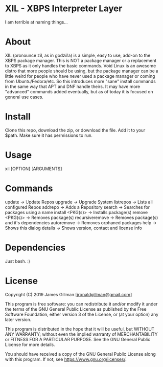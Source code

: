 # XIL - XBPS Interpreter Layer
I am terrible at naming things...

# About
XIL (pronounce zil, as in god*zil*la) is a simple, easy to use, add-on to the XBPS package manager.
This is NOT a package manager or a replacement to XBPS as it only handles the basic commands.
Void Linux is an awesome distro that more people should be using, but the package manager can be a little weird for people who have never used a package manager or coming from Ubuntu/Fedora/etc.
So this introduces more "sane" install commands in the same way that APT and DNF handle theirs.
It may have more "advanced" commands added eventually, but as of today it is focused on general use cases.

# Install
Clone this repo, download the zip, or download the file. Add it to your $path. Make sure it has permissions to run.

# Usage
xil [OPTION] [ARGUMENTS]

# Commands
update            -> Update Repos
upgrade           -> Upgrade System
listrepos         -> Lists all configured Repos
addrepo <ARGS>    -> Adds a Repository
search <NAME>     -> Searches for packages using a name
install <PKG(s)>  -> Installs package(s)
remove <PKG(s)>   -> Removes package(s)
recursiveremove   -> Removes package(s) and it's dependencies
autoremove        -> Removes orphaned packages
help              -> Shows this dialog
details           -> Shows version, contact and license info

# Dependencies
Just bash. :)

# License

Copyright (C) 2019  James Gillman [jronaldgillman@gmail.com]

This program is free software: you can redistribute it and/or modify
it under the terms of the GNU General Public License as published by
the Free Software Foundation, either version 3 of the License, or
(at your option) any later version.

This program is distributed in the hope that it will be useful,
but WITHOUT ANY WARRANTY; without even the implied warranty of
MERCHANTABILITY or FITNESS FOR A PARTICULAR PURPOSE.  See the
GNU General Public License for more details.

You should have received a copy of the GNU General Public License
along with this program.  If not, see <https://www.gnu.org/licenses/>.

